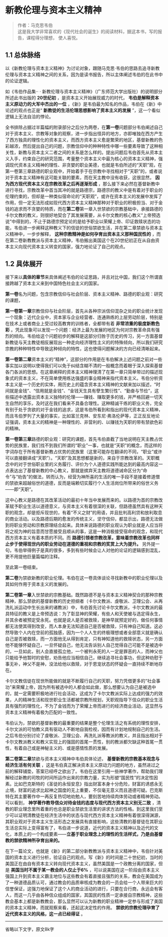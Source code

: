 # 新教伦理与资本主义精神

> 作者：马克思韦伯 \
> 这是我大学非常喜欢的《现代社会的诞生》的阅读材料，据这本书，写的报告，课程得分理想， 使人喜悦。

## 1.1 总体脉络

以《新教伦理与资本主义精神》为讨论对象，跟随马克思·韦伯的思路去追寻新教伦理与资本主义精神之间的关系，因为是读书报告，所以主体阐述韦伯的在此书中的论证逻辑。

如《韦伯作品集·· · 新教伦理与资本主义精神》（广东师范大学出版社）的说明部分所述此书出版的 **20世纪初** ，是资本主义开始展现威力的时代， **韦伯是解释资本主义原动力的大军中杰出的一位** ，《新》是韦伯最为知名的作品，韦伯在《新》中论述的观点也正是“ **新教徒的生活伦理思想影响了资本主义的发展** ”，这一个看似逻辑上无法自洽的悖论。

全书排除占据过半篇幅的附录部分之后分为两卷，在**第一卷**问题部分韦伯阐述自己对于资本主义、宗教等对象的观察，进一步指出怪异的地方，亦即唯独在西方产生了西方独具的理性化的资本主义，而西方资本主义愈是繁荣的地区，基督新教的色彩越浓，然后提出自己的问题，宗教信仰中的种种特性中哪一些要素导致了这种相关性，新教与资本主义二者之间的关系是怎么样的。提出问题后韦伯首先从资本主义入手，约束自己的研究范围，考量整个资本主义中最为核心的资本主义精神，强调现代资本主义精神的理性、非贪婪的职业美德，也就是韦伯所述的“天职”观，在第一卷第三章路德的职业观中，开始着手于在宗教中寻找相对于“天职”的，或者说对于资本主义精神有这可能关联的要素，而在天主教中没有收获，这很显然， **因为西方现代资本主义在宗教改革之后再逐渐形成** ，那么接下来必然在基督新教中进行寻找，宗教改革中首当其冲的就是路德宗，路德宗的教义中是有着对于职业的伦理约束的，但却是一种类似宿命论的“天职观”，或许在资本主义的发展中发挥了作用，但一定无法形成如现代西方资本主义精神那种对于职业的积极担当、对于金钱的追求而不贪婪的特质，而在**第二卷**第一章入世禁欲的宗教基础中，承接路德的卡尔文教的教义，则很好地契合了其发展需要，从卡尔文教的核心教义“上帝预选说”中得到的，不止于路德宗预定论的是给予职业以荣耀上帝、印证救赎状态的功能，韦伯进一步阐释这种教义下的信徒的世俗禁欲生活，并在第二章禁欲与资本主义精神中，一步步解释， **这种宗教精神是如何孕育出资本主义那种国民性的** ，而在第二卷新教教派与资本主义精神，韦伯搬出美国这个在20世纪初正在从自由资本主义向现代资本主义转变的国家，强力地论证了自己的观点。

## 1.2 具体展开

接下来以**具体的章节**来具体阐述韦伯的论证思路，并且对比中国，我们这个所谓直接跨越了资本主义来到中国特色社会主义的国家。

**第一卷**名为问题，包含宗教信仰与社会阶层、资本主义精神、路德的职业观：研究的课题，

**第一卷第一章**宗教信仰与社会阶层，首先从各种宗派信仰混杂之处的职业统计发现一个现象：近代企业中，资本家与企业经营者、连通熟练的上层劳动阶层，特别是在技术上或者商业上受过较高教育的训练者，全都带有着 **非常浓重的极度新教色彩** 。凭此现象可以发现一个问题：经济上最为发展的地区为何对宗教革命具有强烈的倾向。韦伯给这个问题初步的解释是这部分归咎于历史的传习，另一方面基督新教徒与天主教徒相反展现出一种走向经济理性主义的的特殊倾向，所以我们研究宗教的种种特性中导致这种倾向的特性，这也使得问题解决的方向已经清晰起来。

**第一卷第二章**资本主义的“精神”，这部分的作用是在韦伯解决上述问题之前对一些事实加以说明以使得我们可以免于纠结含糊不清的一般概念而着眼于深入探索基督各门各派的思想。在这章阐释的资本主义精神理清了在第一章只简单带过的描述现象式的资本主义，不在简单使用练达强盛的事业精神来指代资本主义。韦伯分析资本主义是一个历史的实体，用历史上的蕴含资本主义精神的文献来加以描述，“时间就是金钱”、“信用就是金钱”、“金钱天生具有孽生繁衍性”、“勤奋与节俭”，这些描述中透露出资本主义独特的伦理——赚钱、赚取更多的钱，并严格回避一切天生自然的享乐，及时这在我们看来不具备合理性。这种精诚干练的职业义务，完全有别于处于贪欲的对于金钱的追求，这是韦伯所看到和指出的现代资本主义精神，而且韦伯罗列了大量的事实，比如富兰克林、安东尼·弗洛伦萨等，正正反反地论证强调，资本主义的精神是一种理性的、非营利的、以赚钱为天职的带有禁欲色彩的精神。

**第一卷第三章**路德的职业观：研究的课题，首先韦伯直截了当地说明在天主教占优势的民族里，我们找不到我们所谓的“职业”一事，也就是“天职”的概念，而这样的字词存在于所有基督新教占优势的民族里（这里可能存在翻译的不同，“职业”或许可以直接翻译成“天职”）。“天职”及其思想都是新的，来自于宗教改革的。天职概念中的对于世俗职业里的义务履行、评价为个人道德实践所能达到的最高内容这一点表达出了基督新教的中心教义，那就是摈弃天主教将道德诫命区分为“命令”与“劝告”的做法，转而认为，经营为神所喜的生活的唯一手段不是接着修道僧的禁欲来超越俗世的道德，反而是端赖切实履行个人生活岗位所带来的俗世义务——即“天职”。

这中心教义是路德在其改革活动的最初十年当中发展而来的。以路德为首的宗教改革赋予职业生活以道德意义，与资本主义有着很深的关联，但路德虽然具有这种天职的观念，却是拒斥现世的，有着“不义之财”的用语，并且批判高利贷和放利取息的商业活动。以及路德后期的愈发的传统主义，坚守信仰，都显示出，路德无法做到将职业劳动和宗教原理结合起来。具体来说路德的职业观认为职业就是人应当将将之视为神的旨意而甘愿接受且顺从的事，这是一种消极接受宿命的观念，和现代西方资本主义有着本质的不同。而 **路德引领者宗教改革，意味着宗教改革也同样止步于使得现世内的职业劳动在道德的重视和宗教的奖赏上大为提升。** 另外提一句，韦伯举得例子是真的很多，多到有些时候会让人对他的论证的逻辑感到混乱，更不用提他巨量篇幅的注释。

至此第一卷结束。

**第二卷**为禁欲新教的职业伦理。韦伯在这一卷具体谈论寻找新教中的职业伦理以及其如何作用于资本主义的发展的。

**第二卷第一章**入世禁欲的宗教基础。既然路德不是与资本主义精神契合的那种宗教精神，那么禁欲的基督新教的历史担纲者（卡尔文教派、虔敬派、卫理公会、从再洗礼派运动中生长出来的诸教派）中，韦伯首先讨论卡尔文教派，卡尔文教派的最具特征的教义是上帝预选说：为了彰显神的荣耀，有些人和天使被与选定得永生，并其余者被预定受永死。也就是说人是否被救赎，是神早就预定好的，做任何事情都无法使其得到改变，而人本身无法知道自己是否被救赎，只有神自己知道。这必然导致个人内在空前的孤独感，因为一个人人生的终极理想或者全部意义就是确认自己是否被救赎，而一方面他无从得到肯定，只有神知道他的救赎状态，另一方面他不能够怀疑自己，一旦怀疑自己，他无法告诉别人自己觉得自己可能不是被选中的，一旦如此，别人会直接孤立他，一个被判永死的人一定是罪恶的人，而神父也只能给予他暂时的安慰，劝告他应当相信自己，继续追寻社会事功，但这种劝慰于事无补，神父不是神，没法给他以救赎，对于恩宠状态的怀疑会一直持续不断地存在。

卡尔文教信徒在现世所能做的就是不断履行自己的天职，努力凭借更多的“社会事功”来荣耀上帝，因为所有被选中的人都会如此做，那么想要认为自己是被选中的，就一定需要积极地进行社会活动，这成为了卡尔文教派实际上达成的强力的效果，人的精神生活和现世职业生活都被宗教所规划，天职观指导下信众的职业生活具有强烈的理性化，不为了金钱而为了荣耀上帝而进行的经济商业活动，这显然与资本主义精神有着极为匹配的一致性。

韦伯认为，禁欲的基督新教的最重要的结果是整个伦理生活之有系统的理性安排，卡尔文派的可怕教义具有驱动人不断地自我检视，因而有计划地规制自己的生活。之后韦伯分别讨论了虔敬派、卫理公会、再洗礼派等教派的教义，并且指出相对于卡尔文教派教义和教义实现上的强固的首尾一贯性，别的教派都欠缺这种首尾一贯性，有着自己或是神秘主义的、或是感情性质的发展。

**第二卷第二章**禁欲与资本主义精神中韦伯具体论述， **基督新教的宗教基本观念与经济生活有何关联** ，这是韦伯真正解决资本主义原动力问题的地方，虽然进过之前的解释铺垫，答案已经呼之欲出了。韦伯在这里引用一些神学著作，帮助我们理解经过新教的司牧的时间所运作出来的宗教力量，实为形塑“国民性”的决定性因素。比如巴克斯特的《圣徒的永恒安息》指出财富本身十分危险，财富的诱惑永无止境，财富的追求比起神之国度的无上重要，不仅毫无意义而且道德可疑。巴克斯特在其主要著作中一再反复热切地劝勉人，要刻苦地持续肉体劳动或者精神劳动。可以看到， **神学著作教导信众对待金钱的态度与现代西方资本主义别无二致** ，清教的职业理念里所着重的也总是职业禁欲生活里的讲求方法的性格。到这里我们至少可以证明清教徒在经济生活中的状态与现代西方资本主义精神有着很深得渊源，其职业观对于资本主义生活形态之发展具有直接影响，这些清教的基督徒在其职业生活总实际上变得富有了，韦伯进一步说道，近代的资本主义精神以及近代的文化，本质上的一个构成要素——**立基于职业理念上的理性的生活样式，乃是由基督教的禁欲精神所孕育出来的。**

在下一篇论文，也就是《新》的第二部分新教教派与资本主义精神中，韦伯针对美国的资本主义进行分析，验证自己的观点。写《新》的时间是二十世纪初，当时的美国正在由自有资本主义转向现代资本主义，虽然美国是一个政教分离的国家，但是 **美国当时不属于某一教会的人仅止于6%** ，可以说美国在这一阶段由资本主义强国上升到资本主义霸主地位与这些教会有着直接且强烈的关系，教会在美国成为了一种道德品质认可，通过教会的品质审核成为教会的一员会给一个人带来巨大的信誉保证，这强力地保证了这个人的商业活动的进行，只要在合行商，永远会有客人，而这一几乎由各种信众组成的国家，其国民的性质一定承接自宗教精神，这些教会基本上都是新教教会，那么显然可以认为新教的职业精神一定参与形成了美国的资本主义精神，而就观察来看，还起这决定性的作用。 **禁欲的宗教伦理孕育了近代资本主义的风格，这一点已经得证** 。

---
省略以下文字，原文8k字
